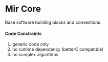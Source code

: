 Mir Core
==============

Base software building blocks and conventions.


#### Code Constraints

1. generic code only
2. no runtime dependency (betterC compatible)
3. no complex algorithms
